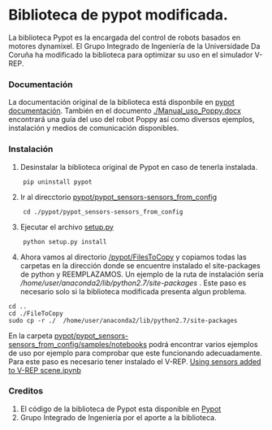 # Biblioteca de pypot modificada.
La biblioteca Pypot es la encargada del control de robots basados en motores dynamixel. El Grupo Integrado de Ingeniería de la Universidade Da Coruña ha modificado la biblioteca para optimizar su uso en el simulador V-REP.

### Documentación 
La documentación original de la biblioteca está disponbile en [pypot documentación](http://poppy-project.github.io/pypot/). También en el documento [./Manual_uso_Poppy.docx](Manual_uso_Poppy.docx) encontrará una guía del uso del robot Poppy así como diversos ejemplos, instalación y medios de comunicación disponibles.   

### Instalación
1. Desinstalar la biblioteca original de Pypot en caso de tenerla instalada.
```
	pip uninstall pypot
```
2. Ir al direcctorio [pypot/pypot_sensors-sensors_from_config](./pypot/pypot_sensors-sensors_from_config)
```
	cd ./pypot/pypot_sensors-sensors_from_config
```
3. Ejecutar el archivo [setup.py](./pypot/pypot_sensors-sensors_from_config/setup.py)
```
	python setup.py install
```
4. Ahora vamos al directorio [/pypot/FilesToCopy](./pypot/FilesToCopy) y copiamos todas las carpetas en la dirección donde se encuentre instalado el site-packages de python y REEMPLAZAMOS. Un ejemplo de la ruta de instalación sería
*/home/user/anaconda2/lib/python2.7/site-packages* . Este paso es necesario solo si la biblioteca modificada presenta algun problema.
```
cd ..
cd ./FileToCopy
sudo cp -r ./  /home/user/anaconda2/lib/python2.7/site-packages
```

En la carpeta [pypot/pypot_sensors-sensors_from_config/samples/notebooks](./pypot/pypot_sensors-sensors_from_config/samples/notebooks) podrá encontrar varios ejemplos de uso por ejemplo para comprobar que este funcionando adecuadamente. Para este paso es necesario tener instalado el V-REP. [Using sensors added to V-REP scene.ipynb](./pypot/pypot_sensors-sensors_from_config/samples/notebooks/sensors_usage/Using_sensors_added_to_V-REP_scene.ipynb)
### Creditos
1. El código de la biblioteca de Pypot esta disponible en [Pypot](https://github.com/poppy-project/pypot)
2. Grupo Integrado de Ingeniería por el aporte a la biblioteca.